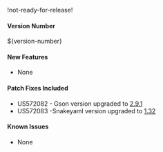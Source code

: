 !not-ready-for-release!

#### Version Number
${version-number}

#### New Features
- None

#### Patch Fixes Included
- US572082 - Gson version upgraded to [2.9.1](https://github.com/google/gson/releases/tag/gson-parent-2.9.1)
- US572083 -Snakeyaml version upgraded to [1.32](https://bitbucket.org/snakeyaml/snakeyaml/wiki/Changes)

#### Known Issues
- None
